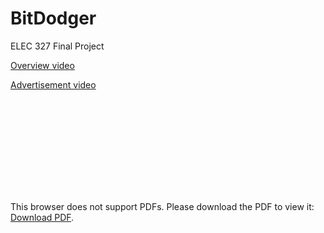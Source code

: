 # BitDodger
ELEC 327 Final Project

[Overview video](https://youtu.be/Oasd2HPRTC4)


[Advertisement video](https://youtu.be/2ufCKjMRlv4)


<object data="https://github.com/ttshivers/BitDodger/raw/master/Bit%20Dodger.pdf" type="application/pdf">
    <embed src="https://github.com/ttshivers/BitDodger/raw/master/Bit%20Dodger.pdf">
        <p>This browser does not support PDFs. Please download the PDF to view it: <a href="https://github.com/ttshivers/BitDodger/raw/master/Bit%20Dodger.pdf">Download PDF</a>.</p>
    </embed>
</object>
